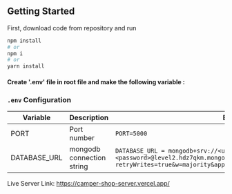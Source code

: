 ## Getting Started

First, download code from repository and run

```bash
npm install
# or
npm i
# or
yarn install
```

#### Create '.env' file in root file and make the following variable :

### `.env` Configuration

| Variable     | Description               | Example                                                                                                                                                   |
| ------------ | ------------------------- | --------------------------------------------------------------------------------------------------------------------------------------------------------- |
| PORT         | Port number               | `PORT=5000`                                                                                                                                               |
| DATABASE_URL | mongodb connection string | `DATABASE_URL = mongodb+srv://<username>:<password>@level2.hdz7qkm.mongodb.net/Car_Rental_Reservation_System>?retryWrites=true&w=majority&appName=Level2` |

Live Server Link: https://camper-shop-server.vercel.app/

